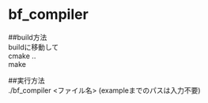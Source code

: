 # bf_compiler

##build方法  
buildに移動して  
cmake ..  
make  

##実行方法  
./bf_compiler <ファイル名>
(exampleまでのパスは入力不要)
